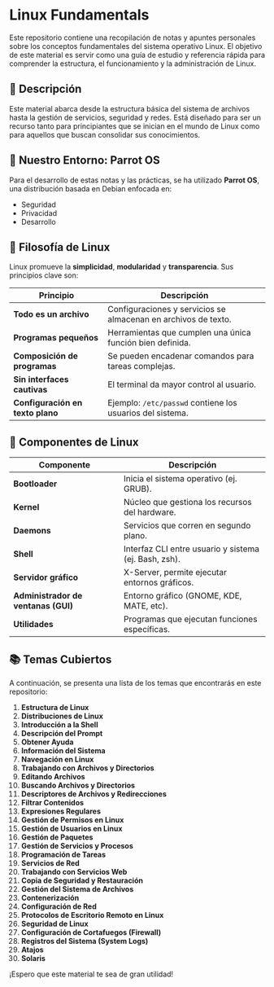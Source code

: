 # Linux Fundamentals

Este repositorio contiene una recopilación de notas y apuntes personales sobre los conceptos fundamentales del sistema operativo Linux. El objetivo de este material es servir como una guía de estudio y referencia rápida para comprender la estructura, el funcionamiento y la administración de Linux.

## 📜 Descripción

Este material abarca desde la estructura básica del sistema de archivos hasta la gestión de servicios, seguridad y redes. Está diseñado para ser un recurso tanto para principiantes que se inician en el mundo de Linux como para aquellos que buscan consolidar sus conocimientos.

## 🚀 Nuestro Entorno: Parrot OS

Para el desarrollo de estas notas y las prácticas, se ha utilizado **Parrot OS**, una distribución basada en Debian enfocada en:
-   Seguridad
-   Privacidad
-   Desarrollo

## 🧠 Filosofía de Linux

Linux promueve la **simplicidad**, **modularidad** y **transparencia**. Sus principios clave son:

| Principio               | Descripción                                                                 |
| ----------------------- | --------------------------------------------------------------------------- |
| **Todo es un archivo**  | Configuraciones y servicios se almacenan en archivos de texto.              |
| **Programas pequeños**  | Herramientas que cumplen una única función bien definida.                    |
| **Composición de programas** | Se pueden encadenar comandos para tareas complejas.                        |
| **Sin interfaces cautivas** | El terminal da mayor control al usuario.                                  |
| **Configuración en texto plano** | Ejemplo: `/etc/passwd` contiene los usuarios del sistema.                  |

## 🧩 Componentes de Linux

| Componente              | Descripción                                                                 |
| ----------------------- | --------------------------------------------------------------------------- |
| **Bootloader**          | Inicia el sistema operativo (ej. GRUB).                                     |
| **Kernel**              | Núcleo que gestiona los recursos del hardware.                              |
| **Daemons**             | Servicios que corren en segundo plano.                                      |
| **Shell**               | Interfaz CLI entre usuario y sistema (ej. Bash, zsh).                       |
| **Servidor gráfico**      | X-Server, permite ejecutar entornos gráficos.                               |
| **Administrador de ventanas (GUI)** | Entorno gráfico (GNOME, KDE, MATE, etc).                               |
| **Utilidades**          | Programas que ejecutan funciones específicas.                               |

## 📚 Temas Cubiertos

A continuación, se presenta una lista de los temas que encontrarás en este repositorio:

1.  **Estructura de Linux**
2.  **Distribuciones de Linux**
3.  **Introducción a la Shell**
4.  **Descripción del Prompt**
5.  **Obtener Ayuda**
6.  **Información del Sistema**
7.  **Navegación en Linux**
8.  **Trabajando con Archivos y Directorios**
9.  **Editando Archivos**
10. **Buscando Archivos y Directorios**
11. **Descriptores de Archivos y Redirecciones**
12. **Filtrar Contenidos**
13. **Expresiones Regulares**
14. **Gestión de Permisos en Linux**
15. **Gestión de Usuarios en Linux**
16. **Gestión de Paquetes**
17. **Gestión de Servicios y Procesos**
18. **Programación de Tareas**
19. **Servicios de Red**
20. **Trabajando con Servicios Web**
21. **Copia de Seguridad y Restauración**
22. **Gestión del Sistema de Archivos**
23. **Contenerización**
24. **Configuración de Red**
25. **Protocolos de Escritorio Remoto en Linux**
26. **Seguridad de Linux**
27. **Configuración de Cortafuegos (Firewall)**
28. **Registros del Sistema (System Logs)**
29. **Atajos**
30. **Solaris**

¡Espero que este material te sea de gran utilidad!
```
